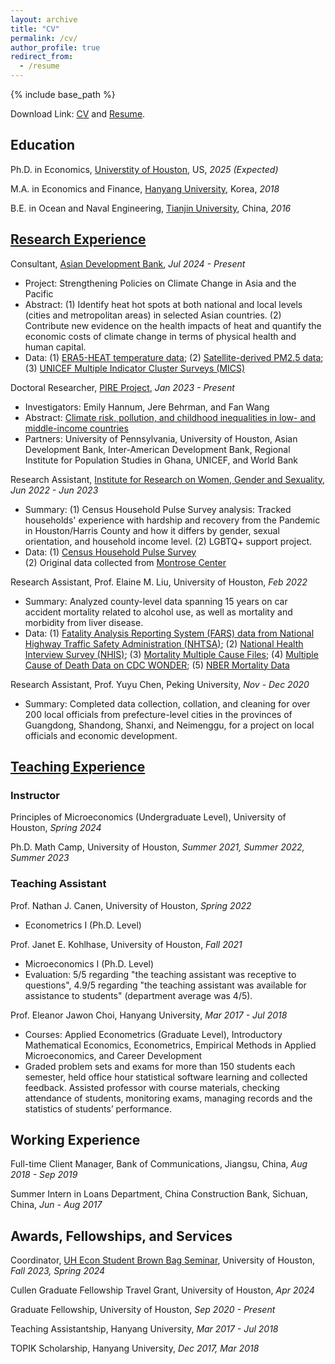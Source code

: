 ```yaml
---
layout: archive
title: "CV"
permalink: /cv/
author_profile: true
redirect_from:
  - /resume
---
```


{% include base_path %}

Download Link: <a href="/YujieZhang_CV_2408.pdf">CV</a> and <a href="/YujieZhang_Resume_2408.pdf">Resume</a>. 

Education
------

Ph.D. in Economics, [Universtity of Houston](https://www.uh.edu/class/economics/), US, *2025 (Expected)* 

M.A. in Economics and Finance, [Hanyang University](https://econ.hanyang.ac.kr/), Korea, *2018*

B.E. in Ocean and Naval Engineering, [Tianjin University](http://www.tju.edu.cn/english/index.htm), China, *2016*

[Research Experience](https://yujiezhangecon.github.io/research/)
------

<!-- 
### Working Papers and Work in Progress

"Are Disasters Disastrous for Learning? Evidence from Seven Asian Countries", with Jere Behrman, Emily Hannum, Minhaj Mahmud, and Fan Wang (Presentations: [ADBI Conference on Increasing the Resilience of Education Systems in Asia and the Pacific](https://www.adb.org/news/events/increasing-the-resilience-of-education-systems-in-asia-and-the-pacific), 

"Gender-differed Sibling Effect on Health Outcomes"

### Research Experience
-->

Consultant, [Asian Development Bank](https://www.adb.org/), *Jul 2024 - Present*
- Project: Strengthening Policies on Climate Change in Asia and the Pacific
- Abstract: (1) Identify heat hot spots at both national and local levels (cities and metropolitan areas) in selected Asian countries. (2) Contribute new evidence on the health impacts of heat and quantify the economic costs of climate change in terms of physical health and human capital. 
- Data:
	(1) [ERA5-HEAT temperature data](https://cds-beta.climate.copernicus.eu/datasets/derived-utci-historical?tab=overview); 
	(2) [Satellite-derived PM2.5 data](https://sites.wustl.edu/acag/datasets/surface-pm2-5/); 
	(3) [UNICEF Multiple Indicator Cluster Surveys (MICS)](https://mics.unicef.org/) 

Doctoral Researcher, [PIRE Project](https://beta.nsf.gov/funding/opportunities/partnerships-international-research-education-pire-0), *Jan 2023 - Present*
- Investigators: Emily Hannum, Jere Behrman, and Fan Wang
- Abstract: [Climate risk, pollution, and childhood inequalities in low- and middle-income countries](https://www.nsf.gov/awardsearch/showAward?AWD_ID=2230615)
- Partners: University of Pennsylvania, University of Houston, Asian Development Bank, Inter-American Development Bank, Regional Institute for Population Studies in Ghana, UNICEF, and World Bank

Research Assistant, [Institute for Research on Women, Gender and Sexuality](https://uh.edu/class/ws/irwgs/), *Jun 2022 - Jun 2023*
- Summary: (1) Census Household Pulse Survey analysis: Tracked households' experience with hardship and recovery from the Pandemic in Houston/Harris County and how it differs by gender, sexual orientation, and household income level. (2) LGBTQ+ support project. 
- Data: 
	(1) [Census Household Pulse Survey](https://www.census.gov/householdpulsedata)  
    (2) Original data collected from [Montrose Center](https://montrosecenter.org/) 

Research Assistant, Prof. Elaine M. Liu, University of Houston, *Feb 2022*
- Summary: Analyzed county-level data spanning 15 years on car accident mortality related to alcohol use, as well as mortality and morbidity from liver disease. 
- Data: 
	(1) [Fatality Analysis Reporting System (FARS) data from National Highway Traffic Safety Administration (NHTSA)](https://www.nhtsa.gov/research-data/fatality-analysis-reporting-system-fars); 
	(2) [National Health Interview Survey (NHIS)](https://www.cdc.gov/nchs/nhis/data-questionnaires-documentation.htm); 
	(3) [Mortality Multiple Cause Files](https://www.cdc.gov/nchs/data_access/VitalStatsOnline.htm#Mortality_Multiple); 
	(4) [Multiple Cause of Death Data on CDC WONDER](https://wonder.cdc.gov/mcd.html); 
	(5) [NBER Mortality Data](https://www.nber.org/research/data/mortality-data-vital-statistics-nchs-multiple-cause-death-data)

Research Assistant, Prof. Yuyu Chen, Peking University, *Nov - Dec 2020*
- Summary: Completed data collection, collation, and cleaning for over 200 local officials from prefecture-level cities in the provinces of Guangdong, Shandong, Shanxi, and Neimenggu, for a project on local officials and economic development. 

[Teaching Experience](https://yujiezhangecon.github.io/teaching/) 
------

### Instructor

Principles of Microeconomics (Undergraduate Level), University of Houston, *Spring 2024*

Ph.D. Math Camp, University of Houston, *Summer 2021, Summer 2022, Summer 2023*

### Teaching Assistant 

Prof. Nathan J. Canen, University of Houston, *Spring 2022*
- Econometrics I (Ph.D. Level) 

Prof. Janet E. Kohlhase, University of Houston, *Fall 2021*
- Microeconomics I (Ph.D. Level)
- Evaluation: 5/5 regarding "the teaching assistant was receptive to questions", 4.9/5 regarding "the teaching assistant was available for assistance to students" (department average was 4/5).

Prof. Eleanor Jawon Choi, Hanyang University, *Mar 2017 - Jul 2018*
- Courses: Applied Econometrics (Graduate Level), Introductory Mathematical Economics, Econometrics, Empirical Methods in Applied Microeconomics, and Career Development 
- Graded problem sets and exams for more than 150 students each semester, held office hour statistical software learning and collected feedback. Assisted professor with course materials, checking attendance of students, monitoring exams, managing records and the statistics of students’ performance. 

Working Experience 
------

Full-time Client Manager, Bank of Communications, Jiangsu, China, *Aug 2018 - Sep 2019*

Summer Intern in Loans Department, China Construction Bank, Sichuan, China, *Jun - Aug 2017*

Awards, Fellowships, and Services 
------

Coordinator, [UH Econ Student Brown Bag Seminar](https://sites.google.com/view/uheconbbseminar), University of Houston, *Fall 2023, Spring 2024*

Cullen Graduate Fellowship Travel Grant, University of Houston, *Apr 2024*

Graduate Fellowship, University of Houston, *Sep 2020 - Present*

Teaching Assistantship, Hanyang University, *Mar 2017 - Jul 2018* 

TOPIK Scholarship, Hanyang University, *Dec 2017, Mar 2018*




